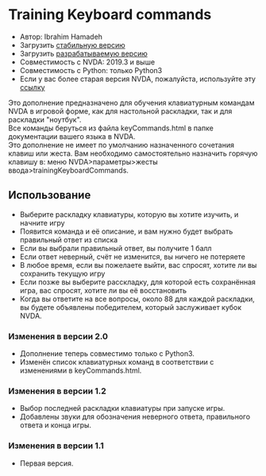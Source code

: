 # Training Keyboard commands #

*	Автор: Ibrahim Hamadeh  
*	Загрузить [стабильную версию][1]  
*	Загрузить [разрабатываемую версию][2]  
*	Совместимость с NVDA: 2019.3 и выше  
*	Совместимость с Python: только Python3  
*	Если у вас более старая версия NVDA, пожалуйста, используйте эту [ссылку][3]  

Это дополнение предназначено для обучения клавиатурным командам NVDA в игровой форме, как для настольной раскладки, так и для раскладки "ноутбук".  
Все команды беруться из файла keyCommands.html в папке документации вашего языка в NVDA.  
Это дополнение не имеет по умолчанию назначенного сочетания клавиш или жеста. Вам необходимо самостоятельно назначить горячую клавишу в: меню NVDA>параметры>жесты ввода>trainingKeyboardCommands.  

## Использование ##

*	Выберите раскладку клавиатуры, которую вы хотите изучить, и начните игру    
*	Появится команда и её описание, и вам нужно будет выбрать правильный ответ из списка     
*	Если вы выбрали правильный ответ, вы получите 1 балл  
*	Если ответ неверный, счёт не изменится, вы ничего не потеряете  
*	В любое время, если вы пожелаете выйти, вас спросят, хотите ли вы сохранить текущую игру  
*	Если позже вы выберите расскладку, для которой есть сохранённая игра, вас спросят, хотите ли вы её восстановить  
*	Когда вы ответите на все вопросы, около 88 для каждой раскладки, вы будете объявлены победителем, который заслуживает кубок NVDA.  

### Изменения в версии 2.0 ###

*	Дополнение теперь совместимо только с Python3.  
*	Изменён список клавиатурных команд в соответствии с изменениями в keyCommands.html.  

### Изменения в версии 1.2 ###

*	Выбор последней раскладки клавиатуры при запуске игры.
*	Добавлены звуки для обозначения неверного ответа, правильного ответа и конца игры.

### Изменения в версии 1.1 ###

*	Первая версия.

[1]: https://github.com/ibrahim-s/trainingNvdaCommands/releases/download/v2.0/trainingKeyboardCommands-2.0.nvda-addon

[2]: https://github.com/ibrahim-s/trainingNvdaCommands/releases/download/v2.0dev/trainingKeyboardCommands-2.0-dev.nvda-addon

[3]: https://github.com/ibrahim-s/trainingNvdaCommands/releases/download/v1.3dev/trainingKeyboardCommands-1.3-dev.nvda-addon